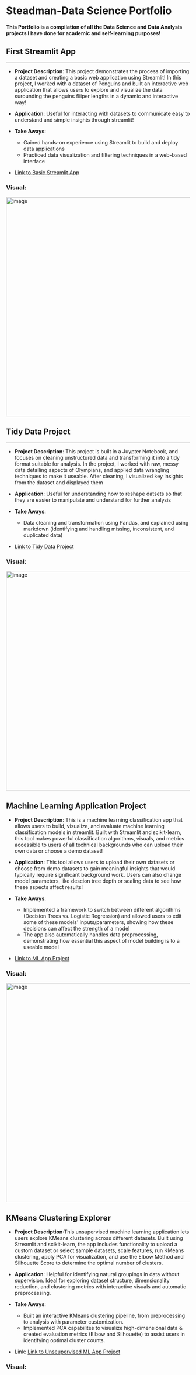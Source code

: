 # Steadman-Data Science Portfolio

**This Portfolio is a compilation of all the Data Science and Data Analysis projects I have done for academic and self-learning purposes!**

## First Streamlit App 
---
- **Project Description**: This project demonstrates the process of importing a dataset and creating a basic web application using Streamlit! In this project, I worked with a dataset of Penguins and built an interactive web application that allows users to explore and visualize the data surounding the penguins fliiper lengths in a dynamic and interactive way!

- **Application**: Useful for interacting with datasets to communicate easy to understand and simple insights through streamlit!

- **Take Aways**:
  - Gained hands-on experience using Streamlit to build and deploy data applications
  - Practiced data visualization and filtering techniques in a web-based interface

- [Link to Basic Streamlit App](https://github.com/wsteadman/Steadman-Data-Science-Portfolio/blob/main/Basic-streamlit-app/main.py)

### Visual:
<img src="https://github.com/user-attachments/assets/abd61c90-b9ad-43fc-8f13-fe45be483baa" alt="image" width="600" />


## Tidy Data Project
---
- **Project Description**: This project is built in a Juypter Notebook, and focuses on cleaning unstructured data and transforming it into a tidy format suitable for analysis. In the project, I worked with raw, messy data detailing aspects of Olympians, and applied data wrangling techniques to make it useable. After cleaning, I visualized key insights from the dataset and displayed them

- **Application**: Useful for understanding how to reshape datsets so that they are easier to manipulate and understand for further analysis

- **Take Aways**:
  - Data cleaning and transformation using Pandas, and explained using markdown (identifying and handling missing, inconsistent, and duplicated data)

- [Link to Tidy Data Project](https://github.com/wsteadman/Steadman-Data-Science-Portfolio/blob/main/Tidy%20Data%20Project/Olympians.ipynb)


### Visual: 
<img src="https://github.com/user-attachments/assets/1f665d80-1f3b-4a10-aee4-3b8c4ec176fb" alt="image" width="600" />


## Machine Learning Application Project
- **Project Description**: This is a machine learning classification app that allows users to build, visualize, and evaluate machine learning classification models in streamlit. Built with Streamlit and scikit-learn, this tool makes powerful classification algorithms, visuals, and metrics accessible to users of all technical backgrounds who can upload their own data or choose a demo dataset!

- **Application**: This tool allows users to upload their own datasets or choose from demo datasets to gain meaningful insights that would typically require significant background work. Users can also change model parameters, like descion tree depth or scaling data to see how these aspects affect results!

- **Take Aways**:
  - Implemented a framework to switch between different algorithms (Decision Trees vs. Logistic Regression) and allowed users to edit some of these models' inputs/parameters, showing how these decisions can affect the strength of a model
  - The app also automatically handles data preprocessing, demonstrating how essential this aspect of model building is to a useable model

- [Link to ML App Project](https://github.com/wsteadman/Steadman-Data-Science-Portfolio/blob/main/MLStreamlitApp/README.md)

### Visual:
<img src="https://github.com/user-attachments/assets/456be642-4d39-41e0-91d4-681a503e593c" alt="image" width="600" />


## KMeans Clustering Explorer
- **Project Description**:This unsupervised machine learning application lets users explore KMeans clustering across different datasets. Built using Streamlit and scikit-learn, the app includes functionality to upload a custom dataset or select sample datasets, scale features, run KMeans clustering, apply PCA for visualization, and use the Elbow Method and Silhouette Score to determine the optimal number of clusters.

- **Application**: Helpful for identifying natural groupings in data without supervision. Ideal for exploring dataset structure, dimensionality reduction, and clustering metrics with interactive visuals and automatic preprocessing.

- **Take Aways**:
  - Built an interactive KMeans clustering pipeline, from preprocessing to analysis with parameter customization.
  - Implemented PCA capabilites to visualize high-dimensional data & created evaluation metrics (Elbow and Silhouette) to assist users in identifying optimal cluster counts.

- Link: [Link to Unseupervised ML App Project](https://github.com/wsteadman/Steadman-Data-Science-Portfolio/blob/main/MLUnsupervisedApp/main.py)

### Visual:


